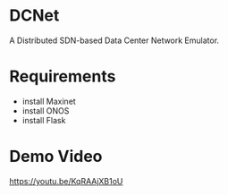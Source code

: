 # DCNet
A Distributed SDN-based Data Center Network Emulator.

# Requirements
- install Maxinet
- install ONOS
- install Flask




# Demo Video
https://youtu.be/KqRAAjXB1oU

